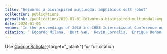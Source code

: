 ```yaml
---
title: "Eelworm: a bioinspired multimodal amphibious soft robot"
collection: publications
permalink: /publication/2020-01-01-Eelworm-a-bioinspired-multimodal-amphibious-soft-robot
date: 2020-01-01
venue: 'In the proceedings of 2020 3rd IEEE International Conference on Soft Robotics (RoboSoft)'
citation: ' Edoardo Milana,  Bert Van,  Kevin Cornelis,  Enrique Dehaerne,  Jef De,  Yarno De,  Toon De,  Benjamin Gorissen,  Dominiek Reynaerts, &quot;Eelworm: a bioinspired multimodal amphibious soft robot.&quot; In the proceedings of 2020 3rd IEEE International Conference on Soft Robotics (RoboSoft), 2020.'
---
```

Use [Google Scholar](https://scholar.google.com/scholar?q=Eelworm:+a+bioinspired+multimodal+amphibious+soft+robot){:target="_blank"} for full citation